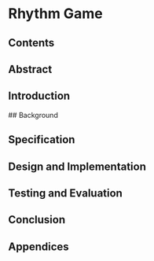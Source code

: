 # Rhythm Game

## Contents

## Abstract

## Introduction

## Background

## Specification

## Design and Implementation

## Testing and Evaluation

## Conclusion

## Appendices
